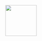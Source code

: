 <div id="header" align="center">
  <img src="https://media.giphy.com/media/M9gbBd9nbDrOTu1Mqx/giphy.gi](https://media.giphy.com/media/qgQUggAC3Pfv687qPC/giphy.gif" width="100"/>
</div>



<!--
**dmarafon/dmarafon** is a ✨ _special_ ✨ repository because its `README.md` (this file) appears on your GitHub profile.

Here are some ideas to get you started:

- 🔭 I’m currently working on ...
- 🌱 I’m currently learning ...
- 👯 I’m looking to collaborate on ...
- 🤔 I’m looking for help with ...
- 💬 Ask me about ...
- 📫 How to reach me: ...
- 😄 Pronouns: ...
- ⚡ Fun fact: ...
-->
